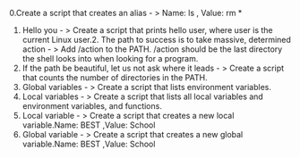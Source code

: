 0.Create a script that creates an alias - > Name: ls , Value: rm *
1. Hello you - > Create a script that prints hello user, where user is the current Linux user.2. The path to success is to take massive, determined action - > Add /action to the PATH. /action should be the last directory the shell looks into when looking for a program.
3. If the path be beautiful, let us not ask where it leads - > Create a script that counts the number of directories in the PATH.
4. Global variables - > Create a script that lists environment variables.
5. Local variables - > Create a script that lists all local variables and environment variables, and functions.
6. Local variable - > Create a script that creates a new local variable.Name: BEST ,Value: School 
7. Global variable - > Create a script that creates a new global variable.Name: BEST ,Value: School
